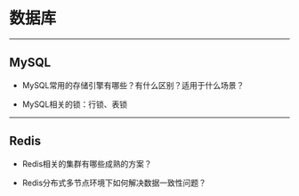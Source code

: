 # <a name="top">数据库</a>





----

## <a name="mysql">MySQL</a>



+ MySQL常用的存储引擎有哪些？有什么区别？适用于什么场景？



+ MySQL相关的锁：行锁、表锁





---

## <a name="redis">Redis</a>



+ Redis相关的集群有哪些成熟的方案？



+ Redis分布式多节点环境下如何解决数据一致性问题？






